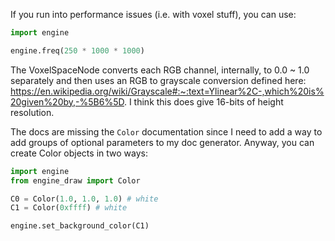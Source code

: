 If you run into performance issues (i.e. with voxel stuff), you can use:

```python
import engine

engine.freq(250 * 1000 * 1000)
```



The VoxelSpaceNode converts each RGB channel, internally, to 0.0 ~ 1.0
separately and then uses an RGB to grayscale conversion defined here:
https://en.wikipedia.org/wiki/Grayscale#:~:text=Ylinear%2C-,which%20is%20given%20by,-%5B6%5D.
I think this does give 16-bits of height resolution.

The docs are missing the `Color` documentation since I need to add a way to add
groups of optional parameters to my doc generator. Anyway, you can create Color
objects in two ways:

```python
import engine
from engine_draw import Color

C0 = Color(1.0, 1.0, 1.0) # white
C1 = Color(0xffff) # white

engine.set_background_color(C1)
```
